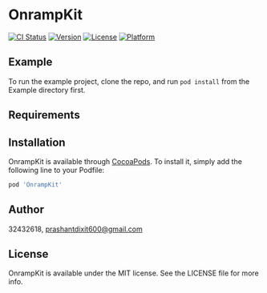 # OnrampKit

[![CI Status](https://img.shields.io/travis/32432618/OnrampKit.svg?style=flat)](https://travis-ci.org/32432618/OnrampKit)
[![Version](https://img.shields.io/cocoapods/v/OnrampKit.svg?style=flat)](https://cocoapods.org/pods/OnrampKit)
[![License](https://img.shields.io/cocoapods/l/OnrampKit.svg?style=flat)](https://cocoapods.org/pods/OnrampKit)
[![Platform](https://img.shields.io/cocoapods/p/OnrampKit.svg?style=flat)](https://cocoapods.org/pods/OnrampKit)

## Example

To run the example project, clone the repo, and run `pod install` from the Example directory first.

## Requirements

## Installation

OnrampKit is available through [CocoaPods](https://cocoapods.org). To install
it, simply add the following line to your Podfile:

```ruby
pod 'OnrampKit'
```

## Author

32432618, prashantdixit600@gmail.com

## License

OnrampKit is available under the MIT license. See the LICENSE file for more info.

